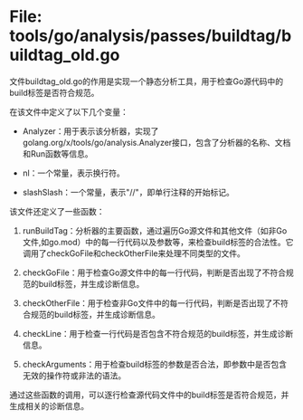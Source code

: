 # File: tools/go/analysis/passes/buildtag/buildtag_old.go

文件buildtag_old.go的作用是实现一个静态分析工具，用于检查Go源代码中的build标签是否符合规范。

在该文件中定义了以下几个变量：

- Analyzer：用于表示该分析器，实现了golang.org/x/tools/go/analysis.Analyzer接口，包含了分析器的名称、文档和Run函数等信息。

- nl：一个常量，表示换行符。

- slashSlash：一个常量，表示"//"，即单行注释的开始标记。

该文件还定义了一些函数：

1. runBuildTag：分析器的主要函数，通过遍历Go源文件和其他文件（如非Go文件,如go.mod）中的每一行代码以及参数等，来检查build标签的合法性。它调用了checkGoFile和checkOtherFile来处理不同类型的文件。

2. checkGoFile：用于检查Go源文件中的每一行代码，判断是否出现了不符合规范的build标签，并生成诊断信息。

3. checkOtherFile：用于检查非Go文件中的每一行代码，判断是否出现了不符合规范的build标签，并生成诊断信息。

4. checkLine：用于检查一行代码是否包含不符合规范的build标签，并生成诊断信息。

5. checkArguments：用于检查build标签的参数是否合法，即参数中是否包含无效的操作符或非法的语法。

通过这些函数的调用，可以逐行检查源代码文件中的build标签是否符合规范，并生成相关的诊断信息。

